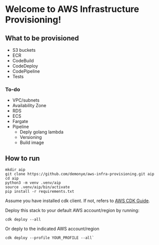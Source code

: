 
# Welcome to AWS Infrastructure Provisioning!

## What to be provisioned
* S3 buckets
* ECR
* CodeBuild
* CodeDeploy
* CodePipeline
* Tests

### To-do
* VPC/subnets
* Availability Zone
* RDS
* ECS
* Fargate
* Pipeline
    * Deply golang lambda
    * Versioning
    * Build image

## How to run

```
mkdir aip
git clone https://github.com/demonye/aws-infra-provisioning.git aip
cd aip
python3 -m venv .venv/aip
source .venv/aip/bin/activate
pip install -r requirements.txt
```

Assume you have installed cdk client.
If not, refers to [AWS CDK Guide](https://docs.aws.amazon.com/cdk/latest/guide/getting_started.html#getting_started_install).

Deploy this stack to your default AWS account/region by running:

```
cdk deploy --all
```

Or deply to the indicated AWS account/region

```
cdk deploy --profile YOUR_PROFILE --all`
```
